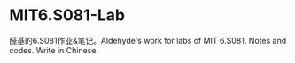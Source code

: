 # MIT6.S081-Lab
醛基的6.S081作业&amp;笔记。Aldehyde's work for labs of MIT 6.S081. Notes and codes. Write in Chinese. 
